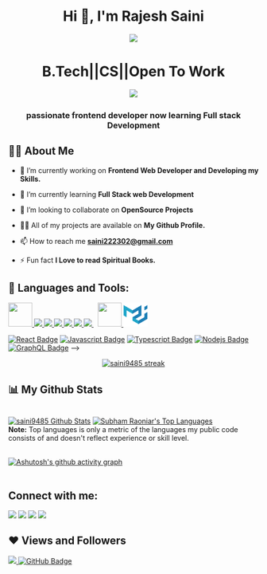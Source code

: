 <h1 align="center">Hi 👋, I'm Rajesh Saini</h1>

<div id="header" align="center">
  <img src="https://media.giphy.com/media/M9gbBd9nbDrOTu1Mqx/giphy.gif" width="100"/>
  <h1 align="center">B.Tech||CS||Open To Work</h1>
  
  <a href = "https://www.linkedin.com/in/rajesh-saini9485/ "><img src="https://img.icons8.com/fluent/48/000000/linkedin.png"/></a>
   
</div>
<!-- <h3 align="center">passionate frontend developer now learning Full stack Development</h3>

<p align="left"> <img src="https://komarev.com/ghpvc/?username=saini9485&label=Profile%20views&color=0e75b6&style=flat" alt="saini9485" /> </p>

<p align="left"> <a href="https://github.com/ryo-ma/github-profile-trophy"><img src="https://github-profile-trophy.vercel.app/?username=saini9485" alt="saini9485" /></a> </p>

<p align="left"> <a href="https://twitter.com/" target="blank"><img src="https://img.shields.io/twitter/follow/?logo=twitter&style=for-the-badge" alt="" /></a> </p>

- 🔭 I’m currently working on [Crypto Dashboard](https://react-crypto-dashboard-1.netlify.app/dashboard)

- 🌱 I’m currently learning **Redux**

- 💬 Ask me about **JavaScript , React.JS**

- 📫 How to reach me **https://www.linkedin.com/in/rajesh-saini9485/*

- 📄 Know about my experiences [https://docs.google.com/document/d/1RaCoWUwAw-msAZkUGdSJE4onm4Het2k0ANuQq_KW_RU/edit?usp=sharing](https://docs.google.com/document/d/1RaCoWUwAw-msAZkUGdSJE4onm4Het2k0ANuQq_KW_RU/edit?usp=sharing)

- ⚡ Fun fact **JavaScript**

<h3 align="left">Connect with me:</h3>
<p align="left">
<a href="https://linkedin.com/in/https://www.linkedin.com/in/rajesh-saini9485/" target="blank"><img align="center" src="https://raw.githubusercontent.com/rahuldkjain/github-profile-readme-generator/master/src/images/icons/Social/linked-in-alt.svg" alt="https://www.linkedin.com/in/rajesh-saini9485/" height="30" width="40" /></a>
<a href="https://codesandbox.com/saini9485" target="blank"><img align="center" src="https://raw.githubusercontent.com/rahuldkjain/github-profile-readme-generator/master/src/images/icons/Social/codesandbox.svg" alt="saini9485" height="30" width="40" /></a>
</p>

<h3 align="left">Languages and Tools:</h3>
<p align="left"> <a href="https://getbootstrap.com" target="_blank" rel="noreferrer"> <img src="https://raw.githubusercontent.com/devicons/devicon/master/icons/bootstrap/bootstrap-plain-wordmark.svg" alt="bootstrap" width="40" height="40"/> </a> <a href="https://www.w3schools.com/css/" target="_blank" rel="noreferrer"> <img src="https://raw.githubusercontent.com/devicons/devicon/master/icons/css3/css3-original-wordmark.svg" alt="css3" width="40" height="40"/> </a> <a href="https://www.w3.org/html/" target="_blank" rel="noreferrer"> <img src="https://raw.githubusercontent.com/devicons/devicon/master/icons/html5/html5-original-wordmark.svg" alt="html5" width="40" height="40"/> </a> <a href="https://developer.mozilla.org/en-US/docs/Web/JavaScript" target="_blank" rel="noreferrer"> <img src="https://raw.githubusercontent.com/devicons/devicon/master/icons/javascript/javascript-original.svg" alt="javascript" width="40" height="40"/> </a> <a href="https://jestjs.io" target="_blank" rel="noreferrer"> <img src="https://www.vectorlogo.zone/logos/jestjsio/jestjsio-icon.svg" alt="jest" width="40" height="40"/> </a> <a href="https://www.mysql.com/" target="_blank" rel="noreferrer"> <img src="https://raw.githubusercontent.com/devicons/devicon/master/icons/mysql/mysql-original-wordmark.svg" alt="mysql" width="40" height="40"/> </a> <a href="https://nodejs.org" target="_blank" rel="noreferrer"> <img src="https://raw.githubusercontent.com/devicons/devicon/master/icons/nodejs/nodejs-original-wordmark.svg" alt="nodejs" width="40" height="40"/> </a> <a href="https://postman.com" target="_blank" rel="noreferrer"> <img src="https://www.vectorlogo.zone/logos/getpostman/getpostman-icon.svg" alt="postman" width="40" height="40"/> </a> <a href="https://reactjs.org/" target="_blank" rel="noreferrer"> <img src="https://raw.githubusercontent.com/devicons/devicon/master/icons/react/react-original-wordmark.svg" alt="react" width="40" height="40"/> </a> <a href="https://redux.js.org" target="_blank" rel="noreferrer"> <img src="https://raw.githubusercontent.com/devicons/devicon/master/icons/redux/redux-original.svg" alt="redux" width="40" height="40"/> </a> </p>

<p><img align="left" src="https://github-readme-stats.vercel.app/api/top-langs?username=saini9485&show_icons=true&locale=en&layout=compact" alt="saini9485" /></p>

<p>&nbsp;<img align="center" src="https://github-readme-stats.vercel.app/api?username=saini9485&show_icons=true&locale=en" alt="saini9485" /></p>

<p><img align="center" src="https://github-readme-streak-stats.herokuapp.com/?user=saini9485&" alt="saini9485" /></p>
 
 
 
 

<h1 align="center">Hi 👋, I'm Rajesh Saini</h1>

<div id="header" align="center">
  <img src="https://media.giphy.com/media/M9gbBd9nbDrOTu1Mqx/giphy.gif" width="100"/>
  
<p align="left">

<a href = "https://www.linkedin.com/in/rajesh-saini9485/ "><img src="https://img.icons8.com/fluent/48/000000/linkedin.png"/></a>
<!--  <a href = "https://twitter.com/subhamraoniar"><img src="https://img.icons8.com/fluent/48/000000/twitter.png"/></a>
<a href = "https://www.instagram.com/subhamraoniar/"><img src="https://img.icons8.com/fluent/48/000000/instagram-new.png"/></a>
<a href = "https://www.youtube.com/channel/UC-NXT1lYAOPa3lrgWXqvuHA"><img src="https://img.icons8.com/color/48/000000/youtube-play.png"/></a> -->

</p>
   
</div>
<h3 align="center">passionate frontend developer now learning Full stack Development</h3>


## 🙋‍♂️ About Me

- 🔭 I’m currently working on **Frontend Web Developer and Developing my Skills.**

- 🌱 I’m currently learning **Full Stack web Development** 

- 👯 I’m looking to collaborate on **OpenSource Projects**

- 👨‍💻 All of my projects are available on **My Github Profile.**

- 📫 How to reach me **saini222302@gmail.com**

- ⚡ Fun fact **I Love to read Spiritual Books.**

## 🚀 Languages and Tools:

<p align="left"> 
    <a href="https://redux-toolkit.js.org/" target="_blank"> <img src="https://encrypted-tbn0.gstatic.com/images?q=tbn:ANd9GcQT2lL6xSImtqsZr8nx1ytWRXuS27rSz2NQOlaokvSMYhfY7RWscmWGVRZjauNz9WZMFmY&usqp=CAU" height="48px" width="48px"/> </a>
    <a href="https://reactjs.org/" target="_blank"> <img src="https://img.icons8.com/color/48/000000/react-native.png"/> </a>
    <a href="https://developer.mozilla.org/en-US/docs/Web/JavaScript" target="_blank"> <img src="https://img.icons8.com/color/48/000000/javascript.png"/> </a> 
    <a href="https://www.w3.org/html/" target="_blank"> <img src="https://img.icons8.com/color/48/000000/html-5.png"/> </a> 
    <a href="https://www.w3schools.com/css/" target="_blank"> <img src="https://img.icons8.com/color/48/000000/css3.png"/> </a> 
    <a href="https://getbootstrap.com" target="_blank"> <img src="https://img.icons8.com/color/48/000000/bootstrap.png"/> </a> 
    <a style="padding-right:8px;" href="https://nodejs.org" target="_blank"> <img src="https://img.icons8.com/color/48/000000/nodejs.png"/> </a> 
    <a href="https://git-scm.com/" target="_blank"> <img src="https://encrypted-tbn0.gstatic.com/images?q=tbn:ANd9GcSXZp3qQ2YfPSBGF2lVncPqbR29uNpHHwcLHSeHrDW0oVgJgozi0SSR&usqp=CAE&s" height="48px" width="48px"/> </a> 
    <a href="https://mui.com/" target="_blank"> <img src="https://github.com/devicons/devicon/raw/master/icons/materialui/materialui-original.svg" height="48px" width="48px" /> </a> 
</p>

 [![React Badge](https://img.shields.io/badge/-React-61DBFB?style=for-the-badge&labelColor=black&logo=react&logoColor=61DBFB)](#)  [![Javascript Badge](https://img.shields.io/badge/-Javascript-F0DB4F?style=for-the-badge&labelColor=black&logo=javascript&logoColor=F0DB4F)](#) [![Typescript Badge](https://img.shields.io/badge/-Typescript-007acc?style=for-the-badge&labelColor=black&logo=typescript&logoColor=007acc)](#) [![Nodejs Badge](https://img.shields.io/badge/-Nodejs-3C873A?style=for-the-badge&labelColor=black&logo=node.js&logoColor=3C873A)](#) [![GraphQL Badge](https://img.shields.io/badge/-GraphQl-e535ab?style=for-the-badge&labelColor=black&logo=node.js&logoColor=e535ab)](#) -->
<br/>

<p align="center">
    <a href="https://github.com/saini9485/github-readme-streak-stats">
        <img title="🔥 Get streak stats for your profile at git.io/streak-stats" alt="saini9485 streak" src="https://github-readme-streak-stats.herokuapp.com/?user=saini9485&theme=black-ice&hide_border=true&stroke=0000&background=060A0CD0"/>
    </a>
</p>

## 📊 My Github Stats

  <br/>
    <a href="https://github.com/saini9485/github-readme-stats"><img alt="saini9485 Github Stats" src="https://github-readme-stats.vercel.app/api?username=saini9485&show_icons=true&count_private=true&theme=react&hide_border=true&bg_color=0D1117" /></a>
  <a href="https://github.com/saini9485/github-readme-stats"><img alt="Subham Raoniar's Top Languages" src="https://github-readme-stats.vercel.app/api/top-langs/?username=saini9485&langs_count=8&count_private=true&layout=compact&theme=react&hide_border=true&bg_color=0D1117" /></a>
  <br/>
  <b>Note:</b> Top languages is only a metric of the languages my public code consists of and doesn't reflect experience or skill level.


<br/>
<br/>

<!--  <a href="https://github.com/saini9585/github-readme-activity-graph"><img alt="saini9485 Activity Graph" src="https://activity-graph.herokuapp.com/graph?username=Prakash-kumar1&bg_color=0D1117&color=5BCDEC&line=5BCDEC&point=FFFFFF&hide_border=true" /></a>  -->
[![Ashutosh's github activity graph](https://github-readme-activity-graph.cyclic.app/graph?username=saini9485&bg_color=2c2b2a&color=f0f1f5&line=9e4c98&point=0edd56&area=true&hide_border=true)](https://github.com/ashutosh00710/github-readme-activity-graph)
<br/>
<br/>

## Connect with me:
<p align="left">

<a href = "https://www.linkedin.com/in/rajesh-saini9485/ "><img src="https://img.icons8.com/fluent/48/000000/linkedin.png"/></a>
 <a href = "https://twitter.com/Rajesh_Saini94?s=09"><img src="https://img.icons8.com/fluent/48/000000/twitter.png"/></a>
<a href = "https://www.instagram.com/rajesh_saini94/"><img src="https://img.icons8.com/fluent/48/000000/instagram-new.png"/></a>
<a href = "https://www.youtube.com/@rajeshsainitech8778"><img src="https://img.icons8.com/color/48/000000/youtube-play.png"/></a>

</p>

 ## ❤ Views and Followers
<a href="https://github.com/Meghna-DAS/github-profile-views-counter">
    <img src="https://komarev.com/ghpvc/?username=saini9485">
</a>
<a href="https://github.com/saini9485?tab=followers"><img src="https://img.shields.io/github/followers/saini9485?label=Followers&style=social" alt="GitHub Badge"></a> 
